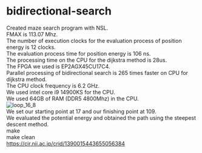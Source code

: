 # bidirectional-search
Created maze search program with NSL.<br>
FMAX is 113.07 Mhz.<br>
The number of execution clocks for the evaluation process of position energy is 12 clocks.<br>
The evaluation process time for position energy is 106 ns.<br>
The processing time on the CPU for the dijkstra method is 28us.<br>
The FPGA we used is EP2AGX45CU17C4.<br>
Parallel processing of bidirectional search is 265 times faster on CPU for dijkstra method.<br>
The CPU clock frequency is 6.2 GHz.<br>
We used intel core i9 14900KS for the CPU.<br>
We used 64GB of RAM (DDR5 4800Mhz) in the CPU.<br>
![loop_16_8](https://github.com/shun7b/bidirectional-search/assets/63786359/c7480b2c-1abe-4c2f-b5d3-d59eb1d7e8c7)
<br>We set our starting point at 17 and our finishing point at 109.<br>
We evaluated the potential energy and obtained the path using the steepest descent method.<br>
make<br>
make clean<br>
https://cir.nii.ac.jp/crid/1390015443655056384<br>
